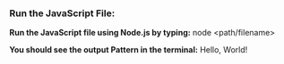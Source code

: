 ### Run the JavaScript File:

**Run the JavaScript file using Node.js by typing:**
node <path/filename>

**You should see the output Pattern in the terminal:**
Hello, World!

